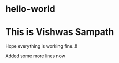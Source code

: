 # hello-world

# This is Vishwas Sampath

Hope everything is working fine..!!

Added some more lines now
